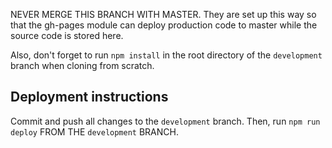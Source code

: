 NEVER MERGE THIS BRANCH WITH MASTER. They are set up this way so that the gh-pages module can deploy production code to master while the source code is stored here. 

Also, don't forget to run `npm install` in the root directory of the `development` branch when cloning from scratch. 

## Deployment instructions

Commit and push all changes to the `development` branch. Then, run `npm run deploy` FROM THE `development` BRANCH. 